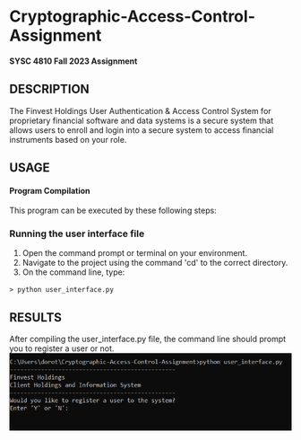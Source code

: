 # Cryptographic-Access-Control-Assignment
#### SYSC 4810 Fall 2023 Assignment

## DESCRIPTION
The Finvest Holdings User Authentication & Access Control System for proprietary financial software and data systems is a secure system that allows users to enroll and login into a secure system to access financial instruments based on your role.

## USAGE
#### Program Compilation
This program can be executed by these following steps:

### Running the user interface file
1. Open the command prompt or terminal on your environment.
2. Navigate to the project using the command 'cd' to the correct directory.
3. On the command line, type:
```
> python user_interface.py
```

## RESULTS
After compiling the user_interface.py file, the command line should prompt you to register a user or not.
![Alt text](image.png)